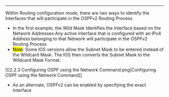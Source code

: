 
---
Within Routing configuration mode, there are two ways to identify the Interfaces that will participate in the OSPFv2 Routing Process
- In the first example, the Wild Mask Identifies the Interface based on the Network Addresses
  Any active Interface that is configured with an IPv4 Address belonging to that Network will participate in the OSPFv2 Routing Process
- <mark class="hltr-yellow">Note</mark>:
  Some IOS versions allow the Subnet Mask to be entered instead of the Wildcard Mask.
  The IOS then converts the Subnet Mask to the Wildcard Mask Format.
  
![[2.2.3 Configuring OSPF using the Network Command.png|Configuring OSPF using the Network Command]]

- As an alternate, OSPFv2 can be enabled by specifying the exact Interface